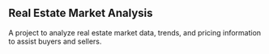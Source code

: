 ## Real Estate Market Analysis

A project to analyze real estate market data, trends, and pricing information to assist buyers and sellers.
